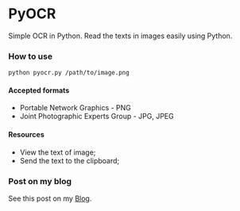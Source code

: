 # PyOCR
Simple OCR in Python.
Read the texts in images easily using Python.

### How to use
``python pyocr.py /path/to/image.png``

#### Accepted formats
  - Portable Network Graphics - PNG
  - Joint Photographic Experts Group - JPG, JPEG

#### Resources
  - View the text of image;
  - Send the text to the clipboard;
  
### Post on my blog
See this post on my [Blog](https://rafaellaurindo.com.br/pyocr/).
